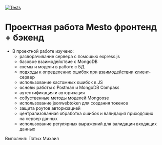 [![Tests](https://github.com/MikhailPyatykh/express-mesto-gha/actions/workflows/tests-14-sprint.yml/badge.svg)](https://github.com/MikhailPyatykh/express-mesto-gha/actions/workflows/tests-14-sprint.yml)
# Проектная работа Mesto фронтенд + бэкенд

- В проектной работе изучено:
  - разворачивание сервера с помощью express.js
  - базовое взаимодействие с MongoDB
  - схемы и модели в работе с БД
  - подходы к определению ошибок при взаимодействии клиент-сервер
  - использование кастомных ошибок в JS
  - основы работы с Postman и MongoDB Compass
  - аутентификация и авторизация
  - собуственные методы моделей Mongoose
  - использование jsonwebtoken для создания токенов
  - защита роутов авторизацией
  - централизованная обработка ошибок и валидация приходящих на сервер данных
  - использование регулярных выражений для валидации входящих данных

Выполнил: Пятых Михаил
